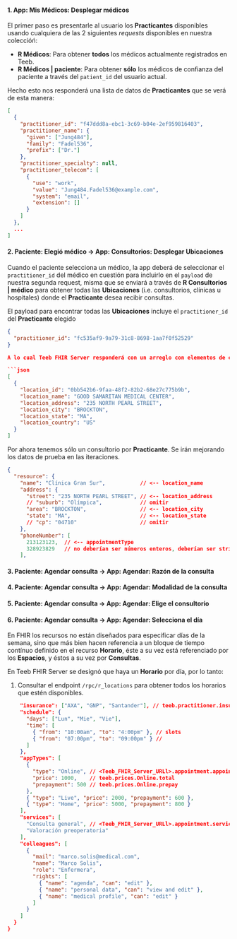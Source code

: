 #### 1. App: Mis Médicos: Desplegar médicos
El primer paso es presentarle al usuario los **Practicantes** disponibles usando cualquiera de las 2 siguientes *requests* disponibles en nuestra coleccióń:
- **R Médicos**: Para obtener **todos** los médicos actualmente registrados en Teeb.
- **R Médicos | paciente**: Para obtener **sólo** los médicos de confianza del paciente a través del `patient_id` del usuario actual.

Hecho esto nos responderá una lista de datos de **Practicantes** que se verá de esta manera:

```json
[
  {
    "practitioner_id": "f47ddd8a-ebc1-3c69-b04e-2ef959816403",
    "practitioner_name": {
      "given": ["Jung484"],
      "family": "Fadel536",
      "prefix": ["Dr."]
    },
    "practitioner_specialty": null,
    "practitioner_telecom": [
      {
        "use": "work",
        "value": "Jung484.Fadel536@example.com",
        "system": "email",
        "extension": []
      }
    ]
  },
  ...
]

```

#### 2. Paciente: Elegió médico -> App: Consultorios: Desplegar Ubicaciones
Cuando el paciente selecciona un médico, la app deberá de seleccionar el `practitioner_id` del médico en cuestión para incluirlo en el `payload` de nuestra segunda request, misma que se enviará a través de **R Consultorios | médico** para obtener todas las **Ubicaciones** (i.e. consultorios, clínicas u hospitales) donde el **Practicante** desea recibir consultas.

El payload para encontrar todas las **Ubicaciones** incluye el `practitioner_id` del **Practicante** elegido

```json
{
  "practitioner_id": "fc535af9-9a79-31c8-8698-1aa7f0f52529"
}

A lo cual Teeb FHIR Server responderá con un arreglo con elementos de esta manera:

```json
[
  {
    "location_id": "0bb542b6-9faa-48f2-82b2-68e27c775b9b",
    "location_name": "GOOD SAMARITAN MEDICAL CENTER",
    "location_address": "235 NORTH PEARL STREET",
    "location_city": "BROCKTON",
    "location_state": "MA",
    "location_country": "US"
  }
]
```

Por ahora tenemos sólo un consultorio por **Practicante**. Se irán mejorando los datos de prueba en las iteraciones.

```json
{
  "resource": {
    "name": "Clínica Gran Sur",           // <-- location_name
    "address": {
      "street": "235 NORTH PEARL STREET", // <-- location_address
      // "suburb": "Olímpica",            // omitir
      "area": "BROCKTON",                 // <-- location_city
      "state": "MA",                      // <-- location_state
      // "cp": "04710"                    // omitir
    },
    "phoneNumber": [
      213123123,  // <-- appointmentType
      328923829   // no deberían ser números enteros, deberían ser strings
    ],
```

#### 3. Paciente: Agendar consulta -> App: Agendar: Razón de la consulta

#### 4. Paciente: Agendar consulta -> App: Agendar: Modalidad de la consulta

#### 5. Paciente: Agendar consulta -> App: Agendar: Elige el consultorio

#### 6. Paciente: Agendar consulta -> App: Agendar: Selecciona el día

En FHIR los recursos no están diseñados para especificar días de la semana, sino que más bien hacen referencia a un bloque de tiempo contínuo definido en el recurso **Horario**, éste a su vez está referenciado por los **Espacios**, y éstos a su vez por **Consultas**.

En Teeb FHIR Server se designó que haya un **Horario** por día, por lo tanto:

1.  Consultar el endpoint `/rpc/r_locations` para obtener todos los horarios que estén disponibles.

```json
    "insurance": ["AXA", "GNP", "Santander"], // teeb.practitioner.insurance PENDIENTE
    "schedule": {
      "days": ["Lun", "Mie", "Vie"],
      "time": [
        { "from": "10:00am", "to": "4:00pm" }, // slots
        { "from": "07:00pm", "to": "09:00pm" } //
      ]
    },
    "appTypes": [
      {
        "type": "Online", // <Teeb_FHIR_Server_URLl>.appointment.appointmentType
        "price": 1000,    // teeb.prices.Online.total
        "prepayment": 500 // teeb.prices.Online.prepay
      },
      { "type": "Live", "price": 2000, "prepayment": 600 },
      { "type": "Home", "price": 5000, "prepayment": 800 }
    ],
    "services": [
      "Consulta general", // <Teeb_FHIR_Server_URLl>.appointment.serviceType
      "Valoración preoperatoria"
    ],
    "colleagues": [
      {
        "mail": "marco.solis@medical.com",
        "name": "Marco Solis",
        "role": "Enfermera",
        "rights": [
          { "name": "agenda", "can": "edit" },
          { "name": "personal data", "can": "view and edit" },
          { "name": "medical profile", "can": "edit" }
        ]
      }
    ]
  }
}
```